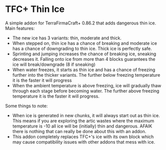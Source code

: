 # TFC+ Thin Ice

A simple addon for TerraFirmaCraft+ 0.86.2 that adds dangerous thin ice. Main features:

* The new ice has 3 variants: thin, moderate and thick.
* When stepped on, thin ice has a chance of breaking and moderate ice has a chance of downgrading to thin ice. Thick ice is perfectly safe.
* Sprinting and jumping increases the chance of breaking ice, sneaking decreases it. Falling onto ice from more than 4 blocks guarantees the ice will break/downgrade (8 if sneaking)
* When water freezes, it starts as thin ice and has a chance of freezing further into the thicker variants. The further below freezing temperature it is the faster it will progress
* When the ambient temperature is above freezing, ice will gradually thaw through each stage before becoming water. The further above freezing temperature it is the faster it will progress.

Some things to note:
* When ice is generated in new chunks, it will always start out as thin ice. This means if you are exploring the artic wastes where the maximum temperature is -10 all ice will be (initially) thin and dangerous. AFAIK there is nothing that can really be done about this with an addon.
* This addon completely replaces TFC+'s ice with its own block which may cause compatibility issues with other addons that mess with ice.
